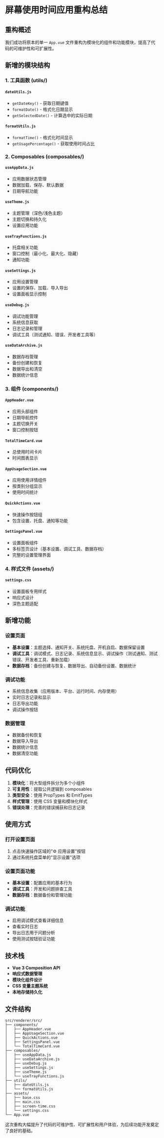 # 屏幕使用时间应用重构总结

## 重构概述

我们成功将原本的单一 `App.vue` 文件重构为模块化的组件和功能模块，提高了代码的可维护性和可扩展性。

## 新增的模块结构

### 1. 工具函数 (utils/)

#### `dateUtils.js`
- `getDateKey()` - 获取日期键值
- `formatDate()` - 格式化日期显示
- `getSelectedDate()` - 计算选中的实际日期

#### `formatUtils.js`
- `formatTime()` - 格式化时间显示
- `getUsagePercentage()` - 获取使用时间占比

### 2. Composables (composables/)

#### `useAppData.js`
- 应用数据状态管理
- 数据加载、保存、默认数据
- 日期导航功能

#### `useTheme.js`
- 主题管理（深色/浅色主题）
- 主题切换和持久化
- 设置应用功能

#### `useTrayFunctions.js`
- 托盘相关功能
- 窗口控制（最小化、最大化、隐藏）
- 通知功能

#### `useSettings.js`
- 应用设置管理
- 设置的保存、加载、导入导出
- 设置面板显示控制

#### `useDebug.js`
- 调试功能管理
- 系统信息获取
- 日志记录和管理
- 调试工具（测试通知、错误、开发者工具等）

#### `useDataArchive.js`
- 数据存档管理
- 备份创建和恢复
- 数据导出和清空
- 数据统计信息

### 3. 组件 (components/)

#### `AppHeader.vue`
- 应用头部组件
- 日期导航控件
- 主题切换开关
- 窗口控制按钮

#### `TotalTimeCard.vue`
- 总使用时间卡片
- 时间图表显示

#### `AppUsageSection.vue`
- 应用使用详情组件
- 按类别分组显示
- 使用时间统计

#### `QuickActions.vue`
- 快速操作按钮组
- 包含设置、托盘、通知等功能

#### `SettingsPanel.vue`
- 设置面板组件
- 多标签页设计（基本设置、调试工具、数据存档）
- 完整的设置管理界面

### 4. 样式文件 (assets/)

#### `settings.css`
- 设置面板专用样式
- 响应式设计
- 深色主题适配

## 新增功能

### 设置页面
- **基本设置**：主题选择、通知开关、系统托盘、开机自启、数据保留设置
- **调试工具**：调试模式、日志记录、系统信息显示、调试操作（测试通知、测试错误、开发者工具、重新加载）
- **数据存档**：备份创建与恢复、数据导出、自动备份设置、数据统计

### 调试功能
- 系统信息收集（应用版本、平台、运行时间、内存使用）
- 实时日志记录和显示
- 日志导出功能
- 调试操作按钮

### 数据管理
- 数据备份和恢复
- 数据导入导出
- 数据统计信息
- 数据清空功能

## 代码优化

1. **模块化**：将大型组件拆分为多个小组件
2. **可复用性**：提取公共逻辑到 composables
3. **类型安全**：使用 PropTypes 和 EmitTypes
4. **样式管理**：使用 CSS 变量和模块化样式
5. **错误处理**：完善的错误捕获和日志记录

## 使用方式

### 打开设置页面
1. 点击快速操作区域的"⚙️ 应用设置"按钮
2. 通过系统托盘菜单的"显示设置"选项

### 设置页面功能
- **基本设置**：配置应用的基本行为
- **调试工具**：开发和问题排查工具
- **数据存档**：数据备份和管理功能

### 调试功能
- 启用调试模式查看详细信息
- 查看实时日志
- 导出日志用于问题分析
- 使用测试按钮验证功能

## 技术栈

- **Vue 3 Composition API**
- **响应式数据管理**
- **模块化组件设计**
- **CSS 变量主题系统**
- **本地存储持久化**

## 文件结构

```
src/renderer/src/
├── components/
│   ├── AppHeader.vue
│   ├── AppUsageSection.vue
│   ├── QuickActions.vue
│   ├── SettingsPanel.vue
│   └── TotalTimeCard.vue
├── composables/
│   ├── useAppData.js
│   ├── useDataArchive.js
│   ├── useDebug.js
│   ├── useSettings.js
│   ├── useTheme.js
│   └── useTrayFunctions.js
├── utils/
│   ├── dateUtils.js
│   └── formatUtils.js
├── assets/
│   ├── base.css
│   ├── main.css
│   ├── screen-time.css
│   └── settings.css
└── App.vue
```

这次重构大幅提升了代码的可维护性、可扩展性和用户体验，为后续功能开发奠定了良好的基础。
